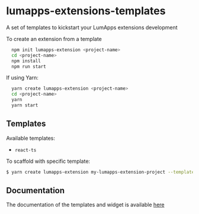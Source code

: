 # lumapps-extensions-templates
A set of templates to kickstart your LumApps extensions development

To create an extension from a template

```bash
  npm init lumapps-extension <project-name>
  cd <project-name>
  npm install
  npm run start
```

If using Yarn:

```bash
  yarn create lumapps-extension <project-name>
  cd <project-name>
  yarn
  yarn start  
```

## Templates

Available templates:

- `react-ts`


To scaffold with specific template:

```bash
$ yarn create lumapps-extension my-lumapps-extension-project --template react-ts
```

## Documentation

The documentation of the templates and widget is available [here](https://lumapps.github.io/lumapps-extensions-templates/)